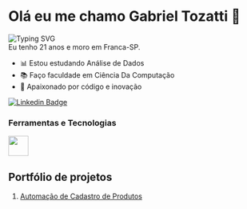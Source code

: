 # Olá eu me chamo Gabriel Tozatti 👋
![Typing SVG](https://readme-typing-svg.herokuapp.com?font=Fira+Code&duration=8000&pause=1000&color=ADBAC7&random=false&width=435&lines=Bem+vindo+ao+meu+perfil+do+GitHub!)  
Eu tenho 21 anos e moro em Franca-SP.

  - 📊 Estou estudando Análise de Dados
  - 📚 Faço faculdade em Ciência Da Computação
  - 🚀 Apaixonado por código e inovação 

[![Linkedin Badge](https://img.shields.io/badge/LinkedIn-0077B5?style=for-the-badge&logo=linkedin&logoColor=white)](https://www.linkedin.com/in/gabriel-tozatti-590568214/)



### Ferramentas e Tecnologias
<code><img src="https://cdn.jsdelivr.net/gh/devicons/devicon/icons/python/python-original.svg" width="40" height="40"></code>
</br>

## Portfólio de projetos
1. [Automação de Cadastro de Produtos](https://github.com/GabrielTozatti/automacao_de_cadastro)
